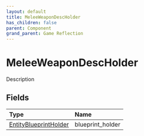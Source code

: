 ```yaml
---
layout: default
title: MeleeWeaponDescHolder
has_children: false
parent: Component
grand_parent: Game Reflection
---
```

# MeleeWeaponDescHolder
Description 

## Fields

| Type | Name |
|:----------|:--------------|
| [EntityBlueprintHolder](/riftbreaker-wiki/docs/game-reflection/components/entity_blueprint_holder/) | blueprint_holder |

